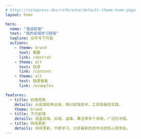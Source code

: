 ```yaml
---
# https://vitepress.dev/reference/default-theme-home-page
layout: home

hero:
  name: "漫话前端"
  text: "我的前端学习随笔"
  tagline: 动手写下可能
  actions:
    - theme: brand
      text: 概要
      link: /abstrat
    - theme: alt
      text: 目录
      link: /content
    - theme: alt
      text: 随便看看
      link: /examples

features:
  - title: 前端视角
    details: 从前端视角出发，探讨前端技术、工具和最佳实践。
    theme: brand
  - title: 不只前端
    details: 涵盖前端、后端、运维、算法等多个领域，广泛的涉猎。
  - title: 持续更新
    details: 持续更新，不断学习，分享最新的技术动态和心得体会。
---
```


